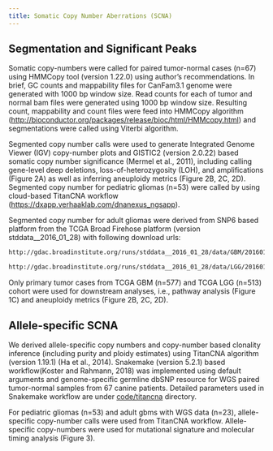 ```yaml
---
title: Somatic Copy Number Aberrations (SCNA)
---
```


## Segmentation and Significant Peaks

Somatic copy-numbers were called for paired tumor-normal cases (n=67) using HMMCopy tool (version 1.22.0) using author’s recommendations. In brief, GC counts and mappability files for CanFam3.1 genome were generated with 1000 bp window size. Read counts for each of tumor and normal bam files were generated using 1000 bp window size. Resulting count, mappability and count files were feed into HMMCopy algorithm (http://bioconductor.org/packages/release/bioc/html/HMMcopy.html) and segmentations were called using Viterbi algorithm.

Segmented copy number calls were used to generate Integrated Genome Viewer (IGV) copy-number plots and GISTIC2 (version 2.0.22) based somatic copy number significance (Mermel et al., 2011), including calling gene-level deep deletions, loss-of-heterozygosity (LOH), and amplifications (Figure 2A) as well as inferring aneuploidy metrics (Figure 2B, 2C, 2D). Segmented copy number for pediatric gliomas (n=53) were called by using cloud-based TitanCNA workflow (https://dxapp.verhaaklab.com/dnanexus_ngsapp).

Segmented copy number for adult gliomas were derived from SNP6 based platform from the TCGA Broad Firehose platform (version stddata__2016_01_28) with following download urls:

```sh
http://gdac.broadinstitute.org/runs/stddata__2016_01_28/data/GBM/20160128/gdac.broadinstitute.org_GBM.Merge_snp__genome_wide_snp_6__broad_mit_edu__Level_3__segmented_scna_minus_germline_cnv_hg19__seg.Level_3.2016012800.0.0.tar.gz

http://gdac.broadinstitute.org/runs/stddata__2016_01_28/data/LGG/20160128/gdac.broadinstitute.org_LGG.Merge_snp__genome_wide_snp_6__broad_mit_edu__Level_3__segmented_scna_minus_germline_cnv_hg19__seg.Level_3.2016012800.0.0.tar.gz
```

Only primary tumor cases from TCGA GBM (n=577) and TCGA LGG (n=513) cohort were used for downstream analyses, i.e., pathway analysis (Figure 1C) and aneuploidy metrics (Figure 2B, 2C, 2D).

## Allele-specific SCNA

We derived allele-specific copy numbers and copy-number based clonality inference (including purity and ploidy estimates) using TitanCNA algorithm (version 1.19.1) (Ha et al., 2014). Snakemake (version 5.2.1) based workflow(Koster and Rahmann, 2018) was implemented using default arguments and genome-specific germline dbSNP resource for WGS paired tumor-normal samples from 67 canine patients. Detailed parameters used in Snakemake workflow are under [code/titancna](https://github.com/TheJacksonLaboratory/canineglioma/blob/master/docs/code/titancna) directory.

For pediatric gliomas (n=53) and adult gbms with WGS data (n=23), allele-specific copy-number calls were used from TitanCNA workflow. Allele-specific copy-numbers were used for mutational signature and molecular timing analysis (Figure 3).
